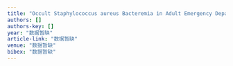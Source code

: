 ```yaml
---
title: "Occult Staphylococcus aureus Bacteremia in Adult Emergency Department Patients: Rare but Important"
authors: []
authors-key: []
year: "数据暂缺"
article-link: "数据暂缺"
venue: "数据暂缺"
bibex: "数据暂缺"
---
```

